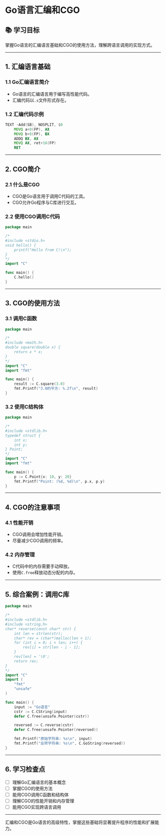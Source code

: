 # Go语言汇编和CGO

## 📚 学习目标
掌握Go语言的汇编语言基础和CGO的使用方法，理解跨语言调用的实现方式。

---

## 1. 汇编语言基础

### 1.1 Go汇编语言简介
- Go语言的汇编语言用于编写高性能代码。
- 汇编代码以`.s`文件形式存在。

### 1.2 汇编代码示例
```asm
TEXT ·Add(SB), NOSPLIT, $0
    MOVQ a+0(FP), AX
    MOVQ b+8(FP), BX
    ADDQ BX, AX
    MOVQ AX, ret+16(FP)
    RET
```

---

## 2. CGO简介

### 2.1 什么是CGO
- CGO是Go语言用于调用C代码的工具。
- CGO允许Go程序与C库进行交互。

### 2.2 使用CGO调用C代码
```go
package main

/*
#include <stdio.h>
void hello() {
    printf("Hello from C!\n");
}
*/
import "C"

func main() {
    C.hello()
}
```

---

## 3. CGO的使用方法

### 3.1 调用C函数
```go
package main

/*
#include <math.h>
double square(double x) {
    return x * x;
}
*/
import "C"
import "fmt"

func main() {
    result := C.square(3.0)
    fmt.Printf("3.0的平方: %.2f\n", result)
}
```

### 3.2 使用C结构体
```go
package main

/*
#include <stdlib.h>
typedef struct {
    int x;
    int y;
} Point;
*/
import "C"
import "fmt"

func main() {
    p := C.Point{x: 10, y: 20}
    fmt.Printf("Point: (%d, %d)\n", p.x, p.y)
}
```

---

## 4. CGO的注意事项

### 4.1 性能开销
- CGO调用会增加性能开销。
- 尽量减少CGO调用的频率。

### 4.2 内存管理
- C代码中的内存需要手动释放。
- 使用`C.free`释放动态分配的内存。

---

## 5. 综合案例：调用C库
```go
package main

/*
#include <stdlib.h>
#include <string.h>
char* reverse(const char* str) {
    int len = strlen(str);
    char* rev = (char*)malloc(len + 1);
    for (int i = 0; i < len; i++) {
        rev[i] = str[len - i - 1];
    }
    rev[len] = '\0';
    return rev;
}
*/
import "C"
import (
    "fmt"
    "unsafe"
)

func main() {
    input := "Go语言"
    cstr := C.CString(input)
    defer C.free(unsafe.Pointer(cstr))

    reversed := C.reverse(cstr)
    defer C.free(unsafe.Pointer(reversed))

    fmt.Printf("原始字符串: %s\n", input)
    fmt.Printf("反转字符串: %s\n", C.GoString(reversed))
}
```

---

## 6. 学习检查点

- [ ] 理解Go汇编语言的基本概念
- [ ] 掌握CGO的使用方法
- [ ] 能用CGO调用C函数和结构体
- [ ] 理解CGO的性能开销和内存管理
- [ ] 能用CGO实现跨语言调用

---

汇编和CGO是Go语言的高级特性，掌握这些基础将显著提升程序的性能和扩展能力。
